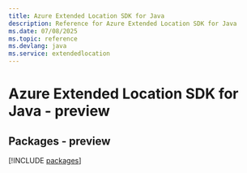 ```yaml
---
title: Azure Extended Location SDK for Java
description: Reference for Azure Extended Location SDK for Java
ms.date: 07/08/2025
ms.topic: reference
ms.devlang: java
ms.service: extendedlocation
---
```

# Azure Extended Location SDK for Java - preview
## Packages - preview
[!INCLUDE [packages](extended-location-index.md)]